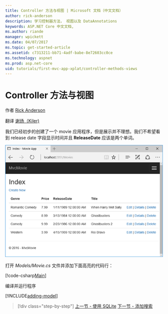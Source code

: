 ```yaml
---
title: Controller 方法与视图 | Microsoft 文档（中文文档）
author: rick-anderson
description: 学习控制器方法， 视图以及 DataAnnotations
keywords: ASP.NET Core 中文文档,
ms.author: riande
manager: wpickett
ms.date: 04/07/2017
ms.topic: get-started-article
ms.assetid: c7313211-bb71-4adf-babe-8e72603cc0ce
ms.technology: aspnet
ms.prod: asp.net-core
uid: tutorials/first-mvc-app-xplat/controller-methods-views
---
```


# Controller 方法与视图

作者 [Rick Anderson](https://twitter.com/RickAndMSFT)

翻译 [谢炀（Kiler)](https://github.com/kiler398/aspnetcore) 

我们已经初步的创建了一个 movie 应用程序，但是展示并不理想。我们不希望看到 release date 字段显示时间并且 **ReleaseDate** 应该是两个单词。

![Index view: Release Date is one word (no space) and every movie release date shows a time of 12 AM](../../tutorials/first-mvc-app/working-with-sql/_static/m55.png)

打开 *Models/Movie.cs* 文件并添加下面高亮的代码行：

[!code-csharp[Main](../../tutorials/first-mvc-app/start-mvc/sample/MvcMovie/Models/MovieDate.cs?name=snippet_1&highlight=2,11-12)]

编译并运行程序

<!-- include start
![MVC Movie application open browser showing movie data](../../tutorials/first-mvc-app/working-with-sql/_static/m55.png)

 -->

[!INCLUDE[adding-model](../../includes/mvc-intro/controller-methods-views.md)]

>[!div class="step-by-step"]
[上一节 - 使用 SQLite](working-with-sql.md)
[下一节 - 添加搜索](search.md)  
